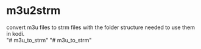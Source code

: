 # m3u2strm
convert m3u files to strm files with the folder structure needed to use them in kodi.  
"# m3u_to_strm" 
"# m3u_to_strm" 
